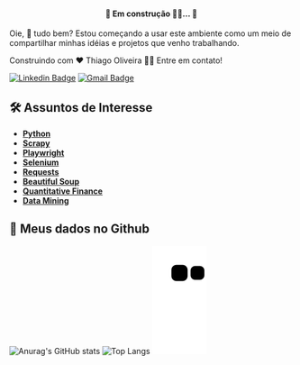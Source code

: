 <h4 align="center"> 
	🚧  Em construção 👀🚀...  🚧
</h4>


Oie, 👋 tudo bem?
Estou começando a usar este ambiente como um meio de compartilhar minhas idéias e projetos que venho trabalhando.



Construindo com ❤️ Thiago Oliveira 👋🏽 Entre em contato!

[![Linkedin Badge](https://img.shields.io/badge/-Thiago-blue?style=flat-square&logo=Linkedin&logoColor=white&link=https://www.linkedin.com/in/tgmarinho/)](https://www.linkedin.com/in/thiagoceconelo/) 
[![Gmail Badge](https://img.shields.io/badge/-thiceconelo@gmail.com-c14438?style=flat-square&logo=Gmail&logoColor=white&link=mailto:thiceconelo@gmail.com)](mailto:thiceconelo@gmail.com)

## 🛠 Assuntos de Interesse

-   **[Python](https://docs.python.org/3/)**
-   **[Scrapy](https://docs.scrapy.org/en/latest/index.html)**
-   **[Playwright](https://playwright.dev/python/docs/intro)**
-   **[Selenium](https://www.selenium.dev/documentation/)**
-   **[Requests](https://docs.python-requests.org/en/latest/)**
-   **[Beautiful Soup](https://beautiful-soup-4.readthedocs.io/en/latest/)**
-   **[Quantitative Finance](https://github.com/ceconelo/awesome-quant)**
-   **[Data Mining](#)**

<!-- <span style="height ">
![Anurag's GitHub stats](https://github-readme-stats.vercel.app/api?username=arthurspk&show_icons=true&theme=tokyonight)
</span> -->

## 👀 Meus dados no Github
![Anurag's GitHub stats](https://github-readme-stats.vercel.app/api?username=ceconelo&show_icons=true&theme=tokyonight)
![Top Langs](https://github-readme-stats.vercel.app/api/top-langs/?username=ceconelo&layout=compact&theme=tokyonight)
![Snake animation](https://github.com/rafaballerini/rafaballerini/blob/output/github-contribution-grid-snake.svg)



<!---
ceconelo/ceconelo is a ✨ special ✨ repository because its `README.md` (this file) appears on your GitHub profile.
You can click the Preview link to take a look at your changes.
--->
